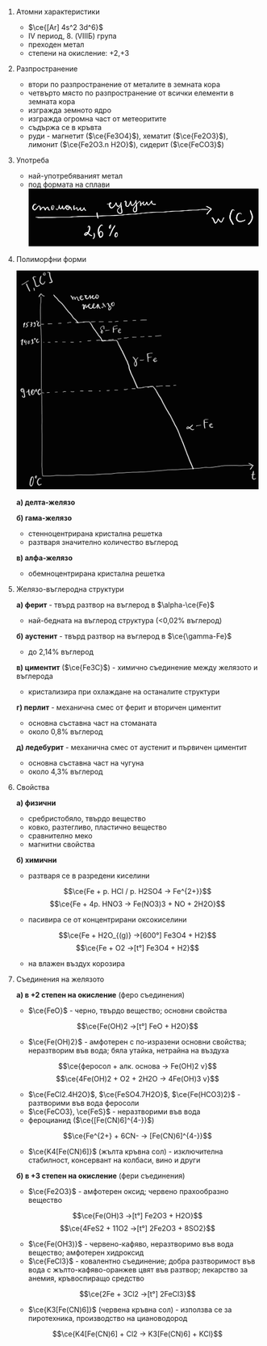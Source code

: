 1. Атомни характеристики
	- $\ce{[Ar] 4s^2 3d^6}$
	- IV период, 8. (VIIIБ) група
	- преходен метал
	- степени на окисление: +2,+3

2. Разпространение
	- втори по разпространение от металите в земната кора
	- четвърто място по разпространение от всички елементи в земната кора
	- изгражда земното ядро
	- изгражда огромна част от метеоритите
	- съдържа се в кръвта
	- руди - магнетит ($\ce{Fe3O4}$), хематит ($\ce{Fe2O3}$), лимонит ($\ce{Fe2O3.n H2O}$), сидерит ($\ce{FeCO3}$)

3. Употреба
	- най-употребяваният метал
	- под формата на сплави
	![](Resources/сплави%20на%20желязото.png)

4. Полиморфни форми
	
	![](Resources/полиморфни%20форми%20на%20желязото.png)
	
	**а) делта-желязо**
	
	**б) гама-желязо**
	- стенноцентрирана кристална решетка
	- разтваря значително количество въглерод
	
	**в) алфа-желязо**
	- обемноцентрирана кристална решетка

5. Желязо-въглеродна структури
	
	**а) ферит** - твърд разтвор на въглерод в $\alpha-\ce{Fe}$
	- най-бедната на въглерод структура (<0,02% въглерод)
	
	**б) аустенит** - твърд разтвор на въглерод в $\ce{\gamma-Fe}$
	- до 2,14% въглерод
	
	**в) циментит** ($\ce{Fe3C}$) - химично съединение между желязото и въглерода
	- кристализира при охлаждане на останалите структури
	
	**г) перлит** - механична смес от ферит и вторичен циментит
	- основна съставна част на стоманата
	- около 0,8% въглерод
	
	**д) ледебурит** - механична смес от аустенит и първичен циментит
	- основна съставна част на чугуна
	- около 4,3% въглерод

6. Свойства
	
	**а) физични**
	- сребристобяло, твърдо вещество
	- ковко, разтегливо, пластично вещество
	- сравнително меко
	- магнитни свойства
	
	**б) химични**
	- разтваря се в разредени киселини
	
	$$\ce{Fe + р. HCl / р. H2SO4 -> Fe^{2+}}$$
	$$\ce{Fe + 4р. HNO3 -> Fe(NO3)3 + NO + 2H2O}$$
	
	- пасивира се от концентрирани оксокиселини
	
	$$\ce{Fe + H2O_{(g)} ->[600°] Fe3O4 + H2}$$
	$$\ce{Fe + O2 ->[t°] Fe3O4 + H2}$$
	
	- на влажен въздух корозира

7. Съединения на желязото 
	
	**а) в +2 степен на окисление** (феро съединения)
	- $\ce{FeO}$ - черно, твърдо вещество; основни свойства
	
	$$\ce{Fe(OH)2 ->[t°] FeO + H2O}$$
	
	- $\ce{Fe(OH)2}$ - амфотерен с по-изразени основни свойства; неразтворим във вода; бяла утайка, нетрайна на въздуха
	
	$$\ce{феросол + алк. основа -> Fe(OH)2 v}$$
	$$\ce{4Fe(OH)2 + O2 + 2H2O -> 4Fe(OH)3 v}$$
	
	- $\ce{FeCl2.4H2O}$, $\ce{FeSO4.7H2O}$, $\ce{Fe(HCO3)2}$ - разтворими във вода феросоли
	- $\ce{FeCO3}, \ce{FeS}$ - неразтворими във вода
	- фероцианид ($\ce{[Fe(CN)6]^{4-}}$)
	
	$$\ce{Fe^{2+} + 6CN- -> [Fe(CN)6]^{4-}}$$
	
	- $\ce{K4[Fe(CN)6]}$ (жълта кръвна сол) - изключителна стабилност, консервант на колбаси, вино и други
	
	**б) в +3 степен на окисление** (фери съединения)
	- $\ce{Fe2O3}$ - амфотерен оксид; червено прахообразно вещество
	
	$$\ce{Fe(OH)3 ->[t°] Fe2O3 + H2O}$$
	$$\ce{4FeS2 + 11O2 ->[t°] 2Fe2O3 + 8SO2}$$
	
	- $\ce{Fe(OH3)}$ - червено-кафяво, неразтворимо във вода вещество; амфотерен хидроксид
	- $\ce{FeCl3}$ - ковалентно съединение; добра разтворимост във вода с жълто-кафяво-оранжев цвят във разтвор; лекарство за анемия, кръвоспиращо средство
	
	$$\ce{2Fe + 3Cl2 ->[t°] 2FeCl3}$$
	- $\ce{K3[Fe(CN)6]}$ (червена кръвна сол) - използва се за пиротехника, производство на циановодород
	
	$$\ce{K4[Fe(CN)6] + Cl2 -> K3[Fe(CN)6] + KCl}$$